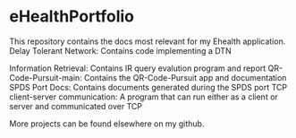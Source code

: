 # eHealthPortfolio
This repository contains the docs most relevant for my Ehealth application.
Delay Tolerant Network: Contains code implementing a DTN

Information Retrieval: Contains IR query evalution program and report
QR-Code-Pursuit-main: Contains the QR-Code-Pursuit app and documentation
SPDS Port Docs: Contains documents generated during the SPDS port
TCP client-server communication: A program that can run either as a client or server and communicated over TCP

More projects can be found elsewhere on my github.
